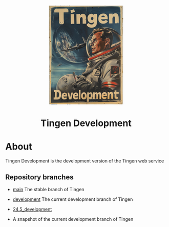 <!-- u240529 -->

<div align="center">

  ![logo](./.github/images/logos/tingendevelopment_README.png)

  <h1>
    Tingen Development
  </h1>

</div>

# About

Tingen Development is the development version of the Tingen web service

## Repository branches

* [main](https://github.com/spectrum-health-systems/Tingen_development/tree/main)
  The stable branch of Tingen

* [development](https://github.com/spectrum-health-systems/Tingen_development/tree/development)
  The current development branch of Tingen

* [24.5_development](https://github.com/spectrum-health-systems/Tingen_development/tree/24.5_development)
* A snapshot of the current development branch of Tingen
